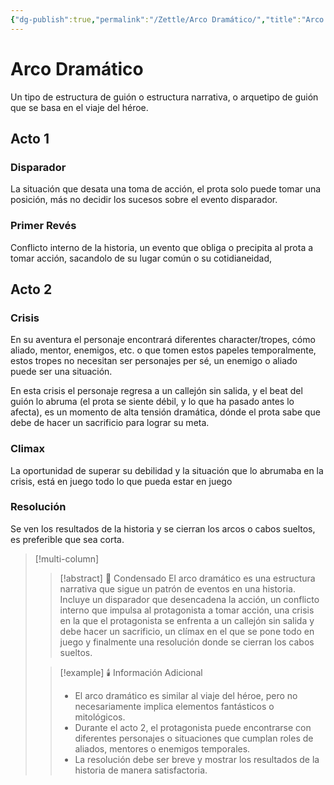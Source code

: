 ```yaml
---
{"dg-publish":true,"permalink":"/Zettle/Arco Dramático/","title":"Arco Dramático","tags":["ZeType/Pensamiento","Contexto/Universidad"],"created":"2023-06-13T08:01:26.306-05:00","updated":"2023-09-09T18:22:19.341-05:00"}
---
```



# Arco Dramático

Un tipo de estructura de guión o estructura narrativa, o arquetipo de guión que se basa en el viaje del héroe.
## Acto 1

### Disparador

La situación que desata una toma de acción, el prota solo puede tomar una posición, más no decidir los sucesos sobre el evento disparador.

### Primer Revés

Conflicto interno de la historia, un evento que obliga o precipita al prota a tomar acción, sacandolo de su lugar común o su cotidianeidad,

## Acto 2

### Crisis

En su aventura el personaje encontrará diferentes character/tropes, cómo aliado, mentor, enemigos, etc. o que tomen estos papeles temporalmente, estos tropes no necesitan ser personajes per sé, un enemigo o aliado puede ser una situación.

En esta crisis el personaje regresa a un callejón sin salida, y el beat del guión lo abruma (el prota se siente débil, y lo que ha pasado antes lo afecta), es un momento de alta tensión dramática, dónde el prota sabe que debe de hacer un sacrificio para lograr su meta.

### Climax

La oportunidad de superar su debilidad y la situación que lo abrumaba en la crisis, está en juego todo lo que pueda estar en juego 

### Resolución

Se ven los resultados de la historia y se cierran los arcos o cabos sueltos, es preferible que sea corta.



> [!multi-column]
> 
> > [!abstract] 📖 Condensado
> > El arco dramático es una estructura narrativa que sigue un patrón de eventos en una historia. Incluye un disparador que desencadena la acción, un conflicto interno que impulsa al protagonista a tomar acción, una crisis en la que el protagonista se enfrenta a un callejón sin salida y debe hacer un sacrificio, un clímax en el que se pone todo en juego y finalmente una resolución donde se cierran los cabos sueltos.
>
> > [!example] 🕯️ Información Adicional
> > - El arco dramático es similar al viaje del héroe, pero no necesariamente implica elementos fantásticos o mitológicos.
> > - Durante el acto 2, el protagonista puede encontrarse con diferentes personajes o situaciones que cumplan roles de aliados, mentores o enemigos temporales.
> > - La resolución debe ser breve y mostrar los resultados de la historia de manera satisfactoria.

